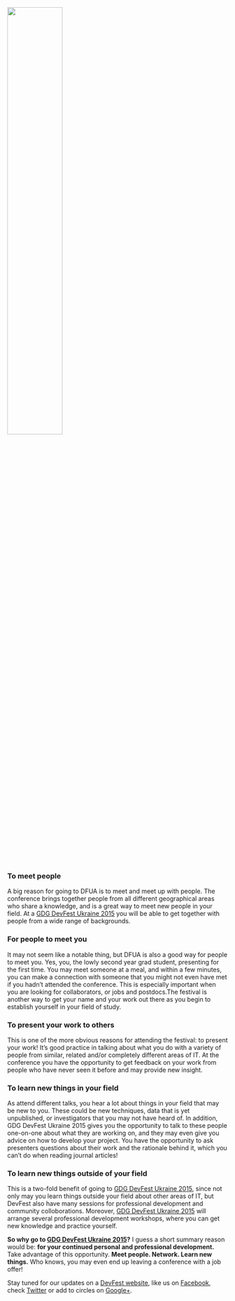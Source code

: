 <img src="/images/posts/reasons-to-attend-dfua.JPG" style="width: 50%;"/>

### **To meet people**
A big reason for going to DFUA is to meet and meet up with people. The conference brings together people from all different geographical areas who share a knowledge, and is a great way to meet new people in your field. At a [GDG DevFest Ukraine 2015](http://devfest.gdg.org.ua/) you will be able to get together with people from a wide range of backgrounds.

### **For people to meet you**
It may not seem like a notable thing, but DFUA is also a good way for people to meet you. Yes, you, the lowly second year grad student, presenting for the first time. You may meet someone at a meal, and within a few minutes, you can make a connection with someone that you might not even have met if you hadn’t attended the conference. This is especially important when you are looking for collaborators, or jobs and postdocs.The festival is another way to get your name and your work out there as you begin to establish yourself in your field of study.

### **To present your work to others**
This is one of the more obvious reasons for attending the festival: to present your work! It’s good practice in talking about what you do with a variety of people from similar, related and/or completely different areas of IT. At the conference you have the opportunity to get feedback on your work from people who have never seen it before and may provide new insight.

### **To learn new things in your field**
As attend different talks, you hear a lot about things in your field that may be new to you. These could be new techniques, data that is yet unpublished, or investigators that you may not have heard of. In addition, GDG DevFest Ukraine 2015 gives you the opportunity to talk to these people one-on-one about what they are working on, and they may even give you advice on how to develop your project. You have the opportunity to ask presenters questions about their work and the rationale behind it, which you can’t do when reading journal articles!

### **To learn new things outside of your field**
This is a two-fold benefit of going to [GDG DevFest Ukraine 2015](http://devfest.gdg.org.ua/), since not only may you learn things outside your field about other areas of IT, but DevFest also have many sessions for professional development and community colloborations. Moreover, [GDG DevFest Ukraine 2015](http://devfest.gdg.org.ua/) will arrange several professional development workshops, where you can get new knowledge and practice yourself.

**So why go to [GDG DevFest Ukraine 2015](http://devfest.gdg.org.ua/)?** I guess a short summary reason would be: **for your continued personal and professional development.** Take advantage of this opportunity. **Meet people. Network. Learn new things.** Who knows, you may even end up leaving a conference with a job offer!

Stay tuned for our updates on a [DevFest website](http://devfest.gdg.org.ua/), like us on [Facebook](https://facebook.com/GDGLviv), check [Twitter](https://twitter.com/intent/user?screen_name=GDGLviv) or add to circles on [Google+](https://plus.google.com/b/102444623953913144164).
